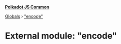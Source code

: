 **[Polkadot JS Common](../README.md)**

[Globals](../globals.md) › ["encode"](_encode_.md)

# External module: "encode"